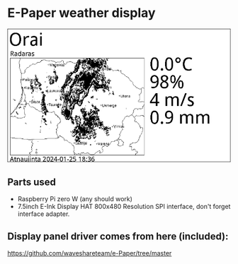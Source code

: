 # E-Paper weather display

![Example Output](example/output.png)

## Parts used

*  Raspberry Pi zero W (any should work)
*  7.5inch E-Ink Display HAT 800x480 Resolution SPI interface, don't forget interface adapter.


## Display panel driver comes from here (included):

  https://github.com/waveshareteam/e-Paper/tree/master

